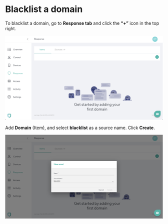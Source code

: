 # Blacklist a domain

To blacklist a domain, go to **Response tab** and click the **“+”** icon in the top right.

![Blacklist a domain](imgs/response_blacklist_domains.png)

Add **Domain** (Item), and select **blacklist** as a source name. Click **Create**.

![Blacklist a domain](imgs/response_blacklist_domains2.png)
